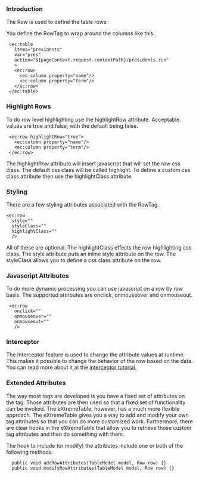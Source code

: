 ### Introduction ###

The Row is used to define the table rows.

You define the RowTag to wrap around the columns like this:

```
 <ec:table 
   items="presidents"
   var="pres" 
   action="${pageContext.request.contextPath}/presidents.run" 
   >
   <ec:row>  
     <ec:column property="name"/>
     <ec:column property="term"/>
   </ec:row>
 </ec:table>
```

### Highlight Rows ###

To do row level highlighting use the highlightRow attribute. Acceptable values are true and false, with the default being false.

```
 <ec:row highlightRow="true">  
   <ec:column property="name"/>
   <ec:column property="term"/>
 </ec:row>
```

The highlightRow attribute will insert javascript that will set the row css class. The default css class will be called highlight. To define a custom css class attribute then use the highlightClass attribute.

### Styling ###

There are a few styling attributes associated with the RowTag.

```
<ec:row 
  style="" 
  styleClass=""
  highlightClass=""
  />
```

All of these are optional. The highlightClass effects the row highlighting css class. The style attribute puts an inline style attribute on the row. The styleClass allows you to define a css class attribute on the row.

### Javascript Attributes ###

To do more dynamic processing you can use javascript on a row by row basis. The supported attributes are onclick, onmouseover and onmouseout.

```
 <ec:row 
   onclick="" 
   onmouseover=""
   onmouseout=""
   />
```

### Interceptor ###
The Interceptor feature is used to change the attribute values at runtime. This makes it possible to change the behavior of the row based on the data. You can read more about it at the [interceptor tutorial](InterceptorTutorial.md).

### Extended Attributes ###

The way most tags are developed is you have a fixed set of attributes on the tag. Those attributes are then used so that a fixed set of functionality can be invoked. The eXtremeTable, however, has a much more flexible approach. The eXtremeTable gives you a way to add and modify your own tag attributes so that you can do more customized work. Furthermore, there are clear hooks in the eXtremeTable that allow you to retrieve those custom tag attributes and then do something with them.

The hook to include (or modify) the attributes include one or both of the following methods:

```
  public void addRowAttributes(TableModel model, Row row) {}
  public void modifyRowAttributes(TableModel model, Row row) {}
```